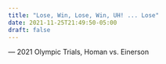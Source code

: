 ```yaml
---
title: "Lose, Win, Lose, Win, UH! ... Lose"
date: 2021-11-25T21:49:50-05:00
draft: false
---
```

— 2021 Olympic Trials, Homan vs. Einerson